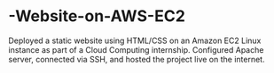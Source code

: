 # -Website-on-AWS-EC2
Deployed a static website using HTML/CSS on an Amazon EC2 Linux instance as part of a Cloud Computing internship. Configured Apache server, connected via SSH, and hosted the project live on the internet.
